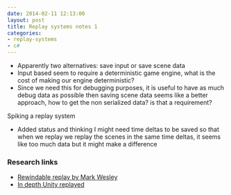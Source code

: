 ```yaml
---
date: 2014-02-11 12:13:00
layout: post
title: Replay systems notes 1
categories:
- replay-systems
- c#
---
```


* Apparently two alternatives: save input or save scene data 
* Input based seem to require a deterministic game engine, what is the cost of making our engine deterministic?
* Since we need this for debugging purposes, it is useful to have as much debug data as possible then saving scene data seems like a better approach, how to get the non serialized data? is that a requirement?

Spiking a replay system
*  Added status and thinking I might need time deltas to be saved so that when we replay we replay the scenes in the same time deltas, it seems like too much data but it might make a difference 

### Research links

- [Rewindable replay by Mark Wesley][mw1]
- [In depth Unity replayed][gs]


[mw1]:http://gdcvault.com/play/1018138/Implementing-a-Rewindable-Instant-Replay
[gs]:http://www.gamasutra.com/view/news/174342/Indepth_Unity_replayed.php